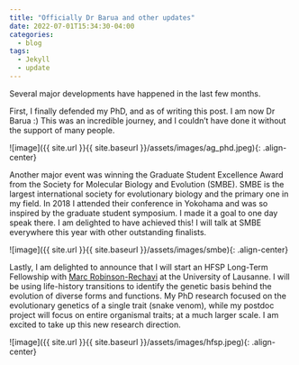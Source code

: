 ```yaml
---
title: "Officially Dr Barua and other updates"
date: 2022-07-01T15:34:30-04:00
categories:
  - blog
tags:
  - Jekyll
  - update
---
```

Several major developments have happened in the last few months. 

First, I finally defended my PhD, and as of writing this post. I am now Dr Barua :) 
This was an incredible journey, and I couldn’t have done it without the support of many people.


![image]({{ site.url }}{{ site.baseurl }}/assets/images/ag_phd.jpeg){: .align-center}


Another major event was winning the Graduate Student Excellence Award from the Society for Molecular Biology and Evolution (SMBE). SMBE is the largest international society for evolutionary biology and the primary one in my field. In 2018 I attended their conference in Yokohama and was so inspired by the graduate student symposium.  I made it a goal to one day speak there. I am delighted to have achieved this! I will talk at SMBE everywhere this year with other outstanding finalists.


![image]({{ site.url }}{{ site.baseurl }}/assets/images/smbe){: .align-center}


Lastly, I am delighted to announce that I will start an HFSP Long-Term Fellowship with [Marc Robinson-Rechavi](https://www.unil.ch/dee/robinson-rechavi-group) at the University of Lausanne. I will be using life-history transitions to identify the genetic basis behind the evolution of diverse forms and functions. My PhD research focused on the evolutionary genetics of a single trait (snake venom), while my postdoc project will focus on entire organismal traits; at a much larger scale. I am excited to take up this new research direction. 


![image]({{ site.url }}{{ site.baseurl }}/assets/images/hfsp.jpeg){: .align-center}